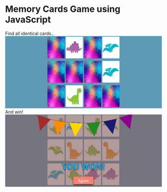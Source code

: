 # Memory Cards Game using JavaScript
Find all identical cards..
![alt text](screenshots/1.png)
And win!
![alt text](screenshots/2.png)
